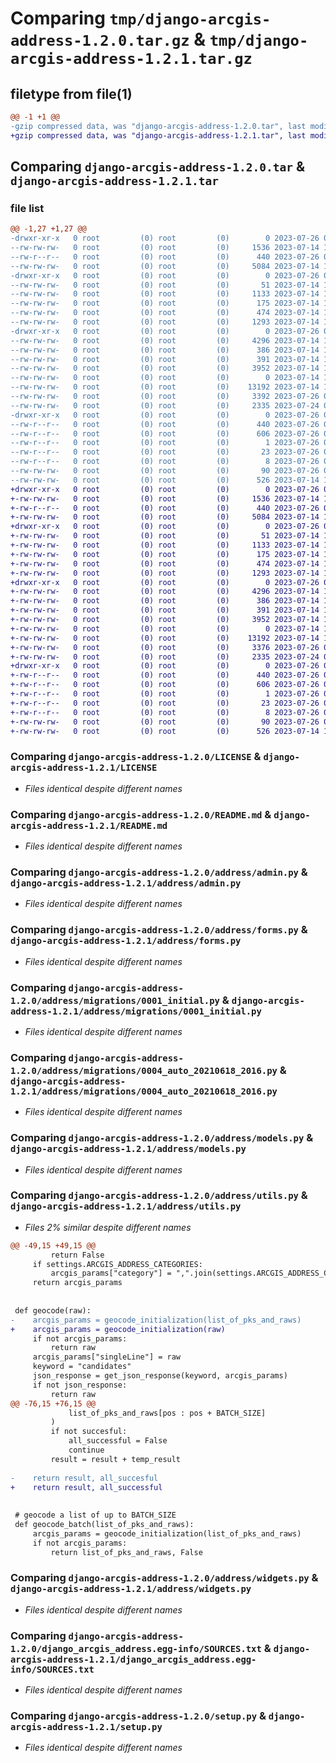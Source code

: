 # Comparing `tmp/django-arcgis-address-1.2.0.tar.gz` & `tmp/django-arcgis-address-1.2.1.tar.gz`

## filetype from file(1)

```diff
@@ -1 +1 @@
-gzip compressed data, was "django-arcgis-address-1.2.0.tar", last modified: Wed Jul 26 05:47:35 2023, max compression
+gzip compressed data, was "django-arcgis-address-1.2.1.tar", last modified: Wed Jul 26 05:57:54 2023, max compression
```

## Comparing `django-arcgis-address-1.2.0.tar` & `django-arcgis-address-1.2.1.tar`

### file list

```diff
@@ -1,27 +1,27 @@
-drwxr-xr-x   0 root         (0) root         (0)        0 2023-07-26 05:47:35.206919 django-arcgis-address-1.2.0/
--rw-rw-rw-   0 root         (0) root         (0)     1536 2023-07-14 11:56:27.000000 django-arcgis-address-1.2.0/LICENSE
--rw-r--r--   0 root         (0) root         (0)      440 2023-07-26 05:47:35.206919 django-arcgis-address-1.2.0/PKG-INFO
--rw-rw-rw-   0 root         (0) root         (0)     5084 2023-07-14 11:56:27.000000 django-arcgis-address-1.2.0/README.md
-drwxr-xr-x   0 root         (0) root         (0)        0 2023-07-26 05:47:35.178918 django-arcgis-address-1.2.0/address/
--rw-rw-rw-   0 root         (0) root         (0)       51 2023-07-14 11:56:27.000000 django-arcgis-address-1.2.0/address/__init__.py
--rw-rw-rw-   0 root         (0) root         (0)     1133 2023-07-14 11:56:27.000000 django-arcgis-address-1.2.0/address/admin.py
--rw-rw-rw-   0 root         (0) root         (0)      175 2023-07-14 11:56:27.000000 django-arcgis-address-1.2.0/address/apps.py
--rw-rw-rw-   0 root         (0) root         (0)      474 2023-07-14 11:56:27.000000 django-arcgis-address-1.2.0/address/compat.py
--rw-rw-rw-   0 root         (0) root         (0)     1293 2023-07-14 11:56:27.000000 django-arcgis-address-1.2.0/address/forms.py
-drwxr-xr-x   0 root         (0) root         (0)        0 2023-07-26 05:47:35.206919 django-arcgis-address-1.2.0/address/migrations/
--rw-rw-rw-   0 root         (0) root         (0)     4296 2023-07-14 11:56:27.000000 django-arcgis-address-1.2.0/address/migrations/0001_initial.py
--rw-rw-rw-   0 root         (0) root         (0)      386 2023-07-14 11:56:27.000000 django-arcgis-address-1.2.0/address/migrations/0002_auto_20160213_1726.py
--rw-rw-rw-   0 root         (0) root         (0)      391 2023-07-14 11:56:27.000000 django-arcgis-address-1.2.0/address/migrations/0003_auto_20200830_1851.py
--rw-rw-rw-   0 root         (0) root         (0)     3952 2023-07-14 11:56:27.000000 django-arcgis-address-1.2.0/address/migrations/0004_auto_20210618_2016.py
--rw-rw-rw-   0 root         (0) root         (0)        0 2023-07-14 11:56:27.000000 django-arcgis-address-1.2.0/address/migrations/__init__.py
--rw-rw-rw-   0 root         (0) root         (0)    13192 2023-07-14 11:56:27.000000 django-arcgis-address-1.2.0/address/models.py
--rw-rw-rw-   0 root         (0) root         (0)     3392 2023-07-26 05:14:14.000000 django-arcgis-address-1.2.0/address/utils.py
--rw-rw-rw-   0 root         (0) root         (0)     2335 2023-07-24 00:06:08.000000 django-arcgis-address-1.2.0/address/widgets.py
-drwxr-xr-x   0 root         (0) root         (0)        0 2023-07-26 05:47:35.206919 django-arcgis-address-1.2.0/django_arcgis_address.egg-info/
--rw-r--r--   0 root         (0) root         (0)      440 2023-07-26 05:47:34.000000 django-arcgis-address-1.2.0/django_arcgis_address.egg-info/PKG-INFO
--rw-r--r--   0 root         (0) root         (0)      606 2023-07-26 05:47:35.000000 django-arcgis-address-1.2.0/django_arcgis_address.egg-info/SOURCES.txt
--rw-r--r--   0 root         (0) root         (0)        1 2023-07-26 05:47:34.000000 django-arcgis-address-1.2.0/django_arcgis_address.egg-info/dependency_links.txt
--rw-r--r--   0 root         (0) root         (0)       23 2023-07-26 05:47:34.000000 django-arcgis-address-1.2.0/django_arcgis_address.egg-info/requires.txt
--rw-r--r--   0 root         (0) root         (0)        8 2023-07-26 05:47:34.000000 django-arcgis-address-1.2.0/django_arcgis_address.egg-info/top_level.txt
--rw-rw-rw-   0 root         (0) root         (0)       90 2023-07-26 05:47:35.206919 django-arcgis-address-1.2.0/setup.cfg
--rw-rw-rw-   0 root         (0) root         (0)      526 2023-07-14 11:56:27.000000 django-arcgis-address-1.2.0/setup.py
+drwxr-xr-x   0 root         (0) root         (0)        0 2023-07-26 05:57:54.653984 django-arcgis-address-1.2.1/
+-rw-rw-rw-   0 root         (0) root         (0)     1536 2023-07-14 11:56:27.000000 django-arcgis-address-1.2.1/LICENSE
+-rw-r--r--   0 root         (0) root         (0)      440 2023-07-26 05:57:54.653984 django-arcgis-address-1.2.1/PKG-INFO
+-rw-rw-rw-   0 root         (0) root         (0)     5084 2023-07-14 11:56:27.000000 django-arcgis-address-1.2.1/README.md
+drwxr-xr-x   0 root         (0) root         (0)        0 2023-07-26 05:57:54.649984 django-arcgis-address-1.2.1/address/
+-rw-rw-rw-   0 root         (0) root         (0)       51 2023-07-14 11:56:27.000000 django-arcgis-address-1.2.1/address/__init__.py
+-rw-rw-rw-   0 root         (0) root         (0)     1133 2023-07-14 11:56:27.000000 django-arcgis-address-1.2.1/address/admin.py
+-rw-rw-rw-   0 root         (0) root         (0)      175 2023-07-14 11:56:27.000000 django-arcgis-address-1.2.1/address/apps.py
+-rw-rw-rw-   0 root         (0) root         (0)      474 2023-07-14 11:56:27.000000 django-arcgis-address-1.2.1/address/compat.py
+-rw-rw-rw-   0 root         (0) root         (0)     1293 2023-07-14 11:56:27.000000 django-arcgis-address-1.2.1/address/forms.py
+drwxr-xr-x   0 root         (0) root         (0)        0 2023-07-26 05:57:54.649984 django-arcgis-address-1.2.1/address/migrations/
+-rw-rw-rw-   0 root         (0) root         (0)     4296 2023-07-14 11:56:27.000000 django-arcgis-address-1.2.1/address/migrations/0001_initial.py
+-rw-rw-rw-   0 root         (0) root         (0)      386 2023-07-14 11:56:27.000000 django-arcgis-address-1.2.1/address/migrations/0002_auto_20160213_1726.py
+-rw-rw-rw-   0 root         (0) root         (0)      391 2023-07-14 11:56:27.000000 django-arcgis-address-1.2.1/address/migrations/0003_auto_20200830_1851.py
+-rw-rw-rw-   0 root         (0) root         (0)     3952 2023-07-14 11:56:27.000000 django-arcgis-address-1.2.1/address/migrations/0004_auto_20210618_2016.py
+-rw-rw-rw-   0 root         (0) root         (0)        0 2023-07-14 11:56:27.000000 django-arcgis-address-1.2.1/address/migrations/__init__.py
+-rw-rw-rw-   0 root         (0) root         (0)    13192 2023-07-14 11:56:27.000000 django-arcgis-address-1.2.1/address/models.py
+-rw-rw-rw-   0 root         (0) root         (0)     3376 2023-07-26 05:50:45.000000 django-arcgis-address-1.2.1/address/utils.py
+-rw-rw-rw-   0 root         (0) root         (0)     2335 2023-07-24 00:06:08.000000 django-arcgis-address-1.2.1/address/widgets.py
+drwxr-xr-x   0 root         (0) root         (0)        0 2023-07-26 05:57:54.653984 django-arcgis-address-1.2.1/django_arcgis_address.egg-info/
+-rw-r--r--   0 root         (0) root         (0)      440 2023-07-26 05:57:54.000000 django-arcgis-address-1.2.1/django_arcgis_address.egg-info/PKG-INFO
+-rw-r--r--   0 root         (0) root         (0)      606 2023-07-26 05:57:54.000000 django-arcgis-address-1.2.1/django_arcgis_address.egg-info/SOURCES.txt
+-rw-r--r--   0 root         (0) root         (0)        1 2023-07-26 05:57:54.000000 django-arcgis-address-1.2.1/django_arcgis_address.egg-info/dependency_links.txt
+-rw-r--r--   0 root         (0) root         (0)       23 2023-07-26 05:57:54.000000 django-arcgis-address-1.2.1/django_arcgis_address.egg-info/requires.txt
+-rw-r--r--   0 root         (0) root         (0)        8 2023-07-26 05:57:54.000000 django-arcgis-address-1.2.1/django_arcgis_address.egg-info/top_level.txt
+-rw-rw-rw-   0 root         (0) root         (0)       90 2023-07-26 05:57:54.653984 django-arcgis-address-1.2.1/setup.cfg
+-rw-rw-rw-   0 root         (0) root         (0)      526 2023-07-14 11:56:27.000000 django-arcgis-address-1.2.1/setup.py
```

### Comparing `django-arcgis-address-1.2.0/LICENSE` & `django-arcgis-address-1.2.1/LICENSE`

 * *Files identical despite different names*

### Comparing `django-arcgis-address-1.2.0/README.md` & `django-arcgis-address-1.2.1/README.md`

 * *Files identical despite different names*

### Comparing `django-arcgis-address-1.2.0/address/admin.py` & `django-arcgis-address-1.2.1/address/admin.py`

 * *Files identical despite different names*

### Comparing `django-arcgis-address-1.2.0/address/forms.py` & `django-arcgis-address-1.2.1/address/forms.py`

 * *Files identical despite different names*

### Comparing `django-arcgis-address-1.2.0/address/migrations/0001_initial.py` & `django-arcgis-address-1.2.1/address/migrations/0001_initial.py`

 * *Files identical despite different names*

### Comparing `django-arcgis-address-1.2.0/address/migrations/0004_auto_20210618_2016.py` & `django-arcgis-address-1.2.1/address/migrations/0004_auto_20210618_2016.py`

 * *Files identical despite different names*

### Comparing `django-arcgis-address-1.2.0/address/models.py` & `django-arcgis-address-1.2.1/address/models.py`

 * *Files identical despite different names*

### Comparing `django-arcgis-address-1.2.0/address/utils.py` & `django-arcgis-address-1.2.1/address/utils.py`

 * *Files 2% similar despite different names*

```diff
@@ -49,15 +49,15 @@
         return False
     if settings.ARCGIS_ADDRESS_CATEGORIES:
         arcgis_params["category"] = ",".join(settings.ARCGIS_ADDRESS_CATEGORIES)
     return arcgis_params
 
 
 def geocode(raw):
-    arcgis_params = geocode_initialization(list_of_pks_and_raws)
+    arcgis_params = geocode_initialization(raw)
     if not arcgis_params:
         return raw
     arcgis_params["singleLine"] = raw
     keyword = "candidates"
     json_response = get_json_response(keyword, arcgis_params)
     if not json_response:
         return raw
@@ -76,15 +76,15 @@
             list_of_pks_and_raws[pos : pos + BATCH_SIZE]
         )
         if not succesful:
             all_successful = False
             continue
         result = result + temp_result
 
-    return result, all_succesful
+    return result, all_successful
 
 
 # geocode a list of up to BATCH_SIZE
 def geocode_batch(list_of_pks_and_raws):
     arcgis_params = geocode_initialization(list_of_pks_and_raws)
     if not arcgis_params:
         return list_of_pks_and_raws, False
```

### Comparing `django-arcgis-address-1.2.0/address/widgets.py` & `django-arcgis-address-1.2.1/address/widgets.py`

 * *Files identical despite different names*

### Comparing `django-arcgis-address-1.2.0/django_arcgis_address.egg-info/SOURCES.txt` & `django-arcgis-address-1.2.1/django_arcgis_address.egg-info/SOURCES.txt`

 * *Files identical despite different names*

### Comparing `django-arcgis-address-1.2.0/setup.py` & `django-arcgis-address-1.2.1/setup.py`

 * *Files identical despite different names*

